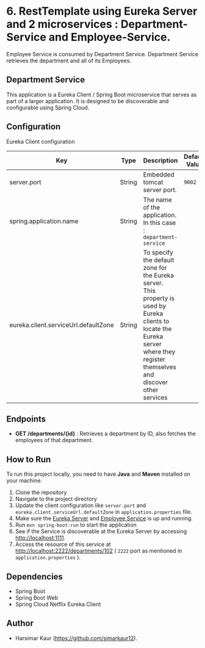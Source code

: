 # 6. RestTemplate using Eureka Server and 2 microservices : Department-Service and Employee-Service.

Employee Service is consumed by Department Service.
Department Service retrieves the department and all of its Employees.

## Department Service

This application is a Eureka Client / Spring Boot microservice that serves as part of a larger application.
It is designed to be discoverable and configurable using Spring Cloud.

## Configuration

Eureka Client configuration

| Key                                  | Type   | Description                                                                                                                                                                            | Default Value |
|--------------------------------------|--------|----------------------------------------------------------------------------------------------------------------------------------------------------------------------------------------|---------------|
| server.port                          | String | Embedded tomcat server port.                                                                                                                                                           | `9002`        |
| spring.application.name              | String | The name of the application. In this case : `department-service`                                                                                                                       |               | 
| eureka.client.serviceUrl.defaultZone | String | To specify the default zone for the Eureka server. <br/>This property is used by Eureka clients to locate the Eureka server where they register themselves and discover other services |               |

## Endpoints

- **GET /departments/{id}** : Retrieves a department by ID, also fetches the employees of that department.

## How to Run

To run this project locally, you need to have **Java** and **Maven** installed on your machine.

1. Clone the repository
2. Navigate to the project directory
3. Update the client configuration like `server.port` and `eureka.client.serviceUrl.defaultZone`
   in `application.properties` file.
4. Make sure the [Eureka Server](../EurekaServer/README.md) and [Employee Service](../EmployeeService/README.md) is up
   and running.
5. Run `mvn spring-boot:run` to start the application
6. See if the Service is discoverable at the Eureka Server by accessing [http://localhost:1111](http://localhost:1111).
7. Access the resource of this service
   at [http://localhost:2222/departments/102](http://localhost:2222/departments/102) ( `2222` port as mentioned
   in `application.properties` ).

## Dependencies

- Spring Boot
- Spring Boot Web
- Spring Cloud Netflix Eureka Client

## Author

- Harsimar Kaur (https://github.com/simarkaur12).